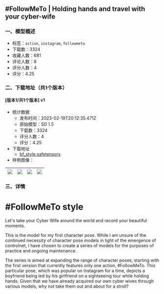 ## #FollowMeTo | Holding hands and travel with your cyber-wife
### 一、模型概述

- 标签：`action`, `instagram`, `followmeto`
- 下载数：3324
- 收藏人数：681
- 评论人数：8
- 评分人数：4
- 评分：4.25

### 二、下载地址（共1个版本）

#### [版本1/共1个版本] v1

- 统计数据
  - 发布时间：2023-02-19T20:12:35.471Z
  - 原始模型：SD 1.5
  - 下载数：3324
  - 评分人数：4
  - 评分：4.25
- 下载地址
  - [bf_style.safetensors](https://civitai.com/api/download/models/12755)
- 样例图像：

| <img src="https://image.civitai.com/xG1nkqKTMzGDvpLrqFT7WA/6792ce24-286b-4110-d040-af135308bc00/width=450/123256.jpeg" /> | <img src="https://image.civitai.com/xG1nkqKTMzGDvpLrqFT7WA/8457fcb2-7e84-412a-4110-2b2c27791200/width=450/123195.jpeg" /> | <img src="https://image.civitai.com/xG1nkqKTMzGDvpLrqFT7WA/4fce7f48-c04d-477f-99c9-ab9d6c241900/width=450/123199.jpeg" /> | <img src="https://image.civitai.com/xG1nkqKTMzGDvpLrqFT7WA/5f7fc8f0-da8b-4350-245b-19efeb214200/width=450/123215.jpeg" /> |
| ---- | ---- | ---- | ---- |


### 三、详情
<h1>#FollowMeTo style</h1><p>Let's take your Cyber Wife around the world and record your beautiful moments.</p><p></p><p>This is the model for my first character pose. While I am unsure of the continued necessity of character pose models in light of the emergence of controlnet, I have chosen to create a series of models for the purposes of practice and ongoing maintenance. </p><p></p><p>The series is aimed at expanding the range of character poses, starting with the first version that currently features only one action, #FollowMeTo. This particular pose, which was popular on Instagram for a time, depicts a boyfriend being led by his girlfriend on a sightseeing tour while holding hands. Given that we have already acquired our own cyber wives through various models, why not take them out and about for a stroll?</p>